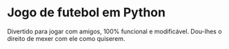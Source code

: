 # Jogo de futebol em Python

Divertido para jogar com amigos, 100% funcional e modificável. Dou-lhes o direito de mexer com ele como quiserem.
